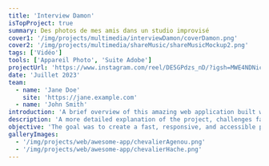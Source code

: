 ```yaml
---
title: 'Interview Damon'
isTopProject: true
summary: Des photos de mes amis dans un studio improvisé
cover1: '/img/projects/multimedia/interviewDamon/coverDamon.png'
cover2: '/img/projects/multimedia/shareMusic/shareMusicMockup2.png'
tags: ['Vidéo']
tools: ['Appareil Photo', 'Suite Adobe']
projectUrl: 'https://www.instagram.com/reel/DE5GPdzs_nD/?igsh=MWE4NDNicHBtcXY0dw=='
date: 'Juillet 2023'
team:
  - name: 'Jane Doe'
    site: 'https://jane.example.com'
  - name: 'John Smith'
introduction: 'A brief overview of this amazing web application built with Nuxt.'
description: 'A more detailed explanation of the project, challenges faced, and solutions implemented.'
objective: 'The goal was to create a fast, responsive, and accessible portfolio showcase.'
galleryImages:
  - '/img/projects/web/awesome-app/chevalierAgenou.png'
  - '/img/projects/web/awesome-app/chevalierHache.png'
---
```


